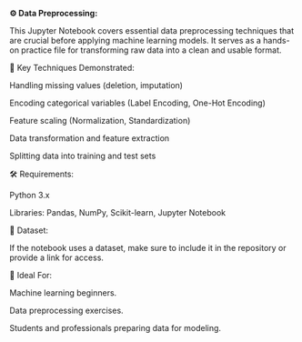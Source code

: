 **⚙️ Data Preprocessing:**

This Jupyter Notebook covers essential data preprocessing techniques that are crucial before applying machine learning models. It serves as a hands-on practice file for transforming raw data into a clean and usable format.

🔧 Key Techniques Demonstrated:

Handling missing values (deletion, imputation)

Encoding categorical variables (Label Encoding, One-Hot Encoding)

Feature scaling (Normalization, Standardization)

Data transformation and feature extraction

Splitting data into training and test sets

🛠 Requirements:

Python 3.x

Libraries: Pandas, NumPy, Scikit-learn, Jupyter Notebook

📁 Dataset:

If the notebook uses a dataset, make sure to include it in the repository or provide a link for access.

🎯 Ideal For:

Machine learning beginners.

Data preprocessing exercises.

Students and professionals preparing data for modeling.
